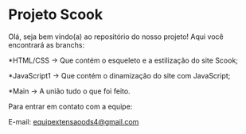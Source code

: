 
# Projeto Scook

Olá, seja bem vindo(a) ao repositório do nosso projeto! Aqui você encontrará as branchs:

*HTML/CSS -> Que contém o esqueleto e a estilização do site Scook;

*JavaScript1 -> Que contém o dinamização do site com JavaScript;

*Main -> A união tudo o que foi feito.

Para entrar em contato com a equipe:

E-mail: equipextensaoods4@gmail.com
